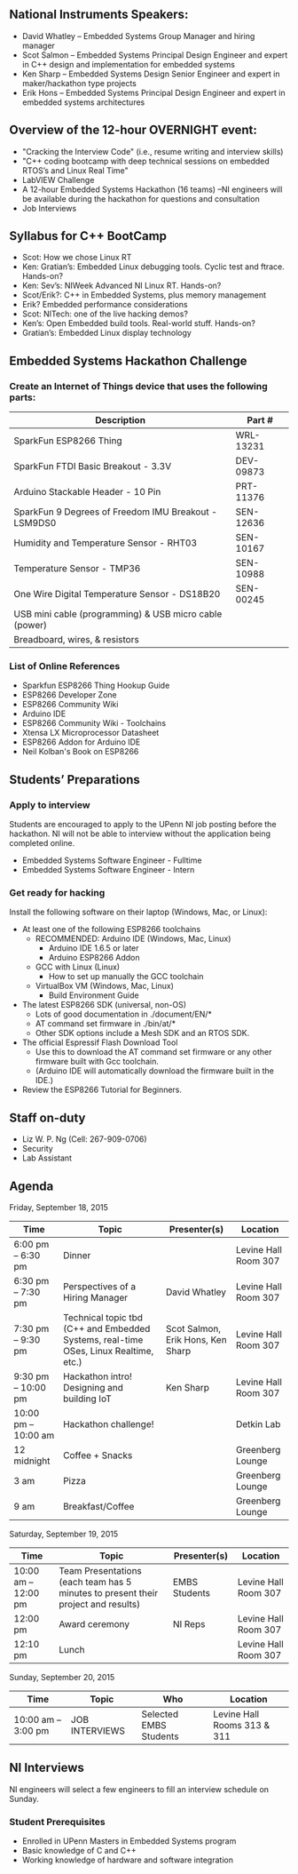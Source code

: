 ## National Instruments Speakers:
* David Whatley – Embedded Systems Group Manager and hiring manager
* Scot Salmon – Embedded Systems Principal Design Engineer and expert in C++ design and implementation for embedded systems
* Ken Sharp – Embedded Systems Design Senior Engineer and expert in maker/hackathon type projects
* Erik Hons – Embedded Systems Principal Design Engineer and expert in embedded systems architectures

## Overview of the 12-hour OVERNIGHT event: 
* "Cracking the Interview Code" (i.e., resume writing and interview skills) 
* "C++ coding bootcamp with deep technical sessions on embedded RTOS’s and Linux Real Time" 
* LabVIEW Challenge
* A 12-hour Embedded Systems Hackathon (16 teams) –NI engineers will be available during the hackathon for questions and consultation
* Job Interviews 

## Syllabus for C++ BootCamp
* Scot: How we chose Linux RT
* Ken: Gratian’s: Embedded Linux debugging tools. Cyclic test and ftrace. Hands-on?
* Ken: Sev’s: NIWeek Advanced NI Linux RT. Hands-on?
* Scot/Erik?: C++ in Embedded Systems, plus memory management
* Erik? Embedded performance considerations
* Scot: NITech: one of the live hacking demos?
* Ken’s: Open Embedded build tools. Real-world stuff. Hands-on?
* Gratian’s: Embedded Linux display technology

## Embedded Systems Hackathon Challenge

### Create an Internet of Things device that uses the following parts: 
| Description | Part #
| ----------- | ------
| SparkFun ESP8266 Thing | WRL-13231
| SparkFun FTDI Basic Breakout - 3.3V | DEV-09873
| Arduino Stackable Header - 10 Pin | PRT-11376
| SparkFun 9 Degrees of Freedom IMU Breakout - LSM9DS0 | SEN-12636
| Humidity and Temperature Sensor - RHT03 | SEN-10167
| Temperature Sensor - TMP36 | SEN-10988
| One Wire Digital Temperature Sensor - DS18B20 | SEN-00245
| USB mini cable (programming) & USB micro cable (power) |
| Breadboard, wires, & resistors | 

### List of Online References
* Sparkfun ESP8266 Thing Hookup Guide
* ESP8266 Developer Zone
* ESP8266 Community Wiki
* Arduino IDE
* ESP8266 Community Wiki - Toolchains
* Xtensa LX Microprocessor Datasheet
* ESP8266 Addon for Arduino IDE
* Neil Kolban's Book on ESP8266

## Students’ Preparations

### Apply to interview
Students are encouraged to apply to the UPenn NI job posting before the hackathon. NI will not be able to interview without the application being completed online.
* Embedded Systems Software Engineer - Fulltime
* Embedded Systems Software Engineer - Intern

### Get ready for hacking
Install the following software on their laptop (Windows, Mac, or Linux):
* At least one of the following ESP8266 toolchains
  * RECOMMENDED: Arduino IDE (Windows, Mac, Linux)
    * Arduino IDE 1.6.5 or later
    * Arduino ESP8266 Addon
  * GCC with Linux (Linux)
    * How to set up manually the GCC toolchain
  * VirtualBox VM (Windows, Mac, Linux)
    * Build Environment Guide
* The latest ESP8266 SDK (universal, non-OS)
  * Lots of good documentation in ./document/EN/*
  * AT command set firmware in ./bin/at/*
  * Other SDK options include a Mesh SDK and an RTOS SDK.
* The official Espressif Flash Download Tool
  * Use this to download the AT command set firmware or any other firmware built with Gcc toolchain.
  * (Arduino IDE will automatically download the firmware built in the IDE.)
* Review the ESP8266 Tutorial for Beginners.

## Staff on-duty
* Liz W. P. Ng (Cell: 267-909-0706)
* Security
* Lab Assistant

## Agenda
Friday, September 18, 2015 

| Time | Topic | Presenter(s) | Location
| ---- | ----- | ------------ | --------
| 6:00 pm – 6:30 pm | Dinner |  | Levine Hall Room 307
| 6:30 pm – 7:30 pm | Perspectives of a Hiring Manager | David Whatley | Levine Hall Room 307
| 7:30 pm – 9:30 pm | Technical topic tbd (C++ and Embedded Systems, real-time OSes, Linux Realtime, etc.) | Scot Salmon, Erik Hons, Ken Sharp | Levine Hall Room 307
| 9:30 pm – 10:00 pm | Hackathon intro! Designing and building IoT | Ken Sharp | Levine Hall Room 307
| 10:00 pm – 10:00 am | Hackathon challenge! |  | Detkin Lab
| 12 midnight | Coffee + Snacks |  | Greenberg Lounge
| 3 am | Pizza |  | Greenberg Lounge
| 9 am | Breakfast/Coffee |  | Greenberg Lounge

Saturday, September 19, 2015

| Time | Topic | Presenter(s) | Location
| ---- | ----- | ------------ | --------
| 10:00 am – 12:00 pm | Team Presentations (each team has 5 minutes to present their project and results) | EMBS Students | Levine Hall Room 307
| 12:00 pm | Award ceremony | NI Reps | Levine Hall Room 307
| 12:10 pm | Lunch |  | Levine Hall Room 307

Sunday, September 20, 2015

| Time | Topic | Who | Location
| ---- | ----- | --- | --------
| 10:00 am – 3:00 pm | JOB INTERVIEWS | Selected EMBS Students | Levine Hall Rooms 313 & 311

## NI Interviews
NI engineers will select a few engineers to fill an interview schedule on Sunday.
### Student Prerequisites
* Enrolled in UPenn Masters in Embedded Systems program
* Basic knowledge of C and C++
* Working knowledge of hardware and software integration